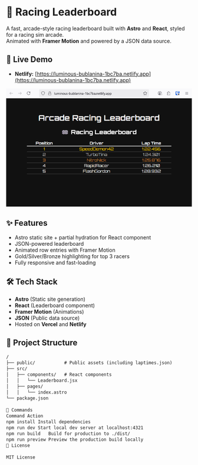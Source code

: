 # 🏁 Racing Leaderboard

A fast, arcade-style racing leaderboard built with **Astro** and **React**, styled for a racing sim arcade.  
Animated with **Framer Motion** and powered by a JSON data source.

## 🚀 Live Demo
- **Netlify:** [https://luminous-bublanina-1bc7ba.netlify.app](https://luminous-bublanina-1bc7ba.netlify.app)

![Screenshot](public/screenshot.png)

## ✨ Features
- Astro static site + partial hydration for React component
- JSON-powered leaderboard
- Animated row entries with Framer Motion
- Gold/Silver/Bronze highlighting for top 3 racers
- Fully responsive and fast-loading

## 🛠 Tech Stack
- **Astro** (Static site generation)
- **React** (Leaderboard component)
- **Framer Motion** (Animations)
- **JSON** (Public data source)
- Hosted on **Vercel** and **Netlify**

## 📂 Project Structure
```text
/
├── public/           # Public assets (including laptimes.json)
├── src/
│   ├── components/   # React components
│   │   └── Leaderboard.jsx
│   ├── pages/
│   │   └── index.astro
└── package.json

🧞 Commands
Command	Action
npm install	Install dependencies
npm run dev	Start local dev server at localhost:4321
npm run build	Build for production to ./dist/
npm run preview	Preview the production build locally
📜 License

MIT License

